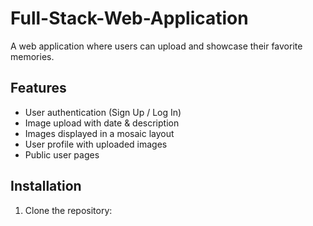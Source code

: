 # Full-Stack-Web-Application
A web application where users can upload and showcase their favorite memories.  

## Features  
- User authentication (Sign Up / Log In)  
- Image upload with date & description  
- Images displayed in a mosaic layout  
- User profile with uploaded images  
- Public user pages  

## Installation  
1. Clone the repository:  
